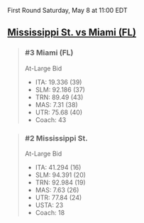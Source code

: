 First Round
Saturday, May 8 at 11:00 EDT
## [Mississippi St. vs Miami (FL)](https://www.ncaa.com/game/5833375) 

> ### #3 Miami (FL)  
> At-Large Bid  
> - ITA: 19.336 (39)  
> - SLM: 92.186 (37)  
> - TRN: 89.49 (43)  
> - MAS: 7.31 (38)  
> - UTR: 75.68 (40)  
> - Coach: 43  

> ### #2 Mississippi St.  
> At-Large Bid  
> - ITA: 41.294 (16)  
> - SLM: 94.391 (20)  
> - TRN: 92.984 (19)  
> - MAS: 7.63 (26)  
> - UTR: 77.84 (24)  
> - USTA: 23  
> - Coach: 18  